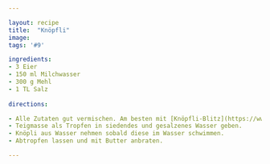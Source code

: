 ```yaml
---

layout: recipe
title:  "Knöpfli"
image: 
tags: '#9'

ingredients:
- 3 Eier
- 150 ml Milchwasser
- 300 g Mehl
- 1 TL Salz
 
directions:

- Alle Zutaten gut vermischen. Am besten mit [Knöpfli-Blitz](https://www.bettybossi.ch/de/Angebote/Detail/8568143872?title=Spaetzli-Blitz-Set).
- Teigmasse als Tropfen in siedendes und gesalzenes Wasser geben.
- Knöpli aus Wasser nehmen sobald diese im Wasser schwimmen.
- Abtropfen lassen und mit Butter anbraten.

---
```


